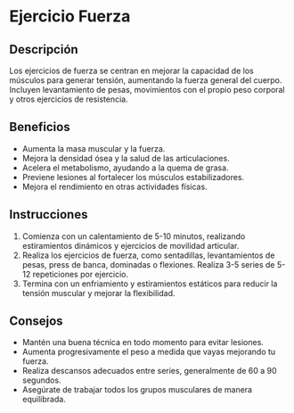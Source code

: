 # Ejercicio Fuerza

## Descripción
Los ejercicios de fuerza se centran en mejorar la capacidad de los músculos para generar tensión, aumentando la fuerza general del cuerpo. Incluyen levantamiento de pesas, movimientos con el propio peso corporal y otros ejercicios de resistencia.

## Beneficios
- Aumenta la masa muscular y la fuerza.
- Mejora la densidad ósea y la salud de las articulaciones.
- Acelera el metabolismo, ayudando a la quema de grasa.
- Previene lesiones al fortalecer los músculos estabilizadores.
- Mejora el rendimiento en otras actividades físicas.

## Instrucciones
1. Comienza con un calentamiento de 5-10 minutos, realizando estiramientos dinámicos y ejercicios de movilidad articular.
2. Realiza los ejercicios de fuerza, como sentadillas, levantamientos de pesas, press de banca, dominadas o flexiones. Realiza 3-5 series de 5-12 repeticiones por ejercicio.
3. Termina con un enfriamiento y estiramientos estáticos para reducir la tensión muscular y mejorar la flexibilidad.

## Consejos
- Mantén una buena técnica en todo momento para evitar lesiones.
- Aumenta progresivamente el peso a medida que vayas mejorando tu fuerza.
- Realiza descansos adecuados entre series, generalmente de 60 a 90 segundos.
- Asegúrate de trabajar todos los grupos musculares de manera equilibrada.